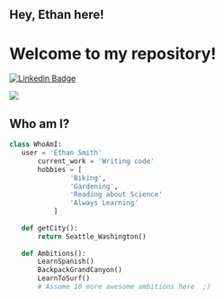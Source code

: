 ## Hey, Ethan here!

<h1>Welcome to my repository!</h1> 


[![Linkedin Badge](https://img.shields.io/badge/-ethksmith-blue?style=flat-square&logo=Linkedin&logoColor=white&link=https://www.linkedin.com/in/ethksmith/)](https://www.linkedin.com/in/ethksmith/)
<!-- <p align="left"> <img src="https://komarev.com/ghpvc/?username=EthankSmith18" alt="EthankSmith18" /> </p> -->


<img src = "https://github-readme-stats.vercel.app/api/top-langs/?username=EthankSmith18&layout=compact">

 
 ## Who am I?
 ```python
 class WhoAmI:
 	user = 'Ethan Smith'
		current_work = 'Writing code'
		hobbies = [
				'Biking',
				'Gardening',
				'Reading about Science'
				'Always Learning'
			]
	
	def getCity():
		return Seattle_Washington()
	
	def Ambitions():
		LearnSpanish()
		BackpackGrandCanyon()
		LearnToSurf()
		# Assume 10 more awesome ambitions here  ;)
	
 ```
 

 

 
